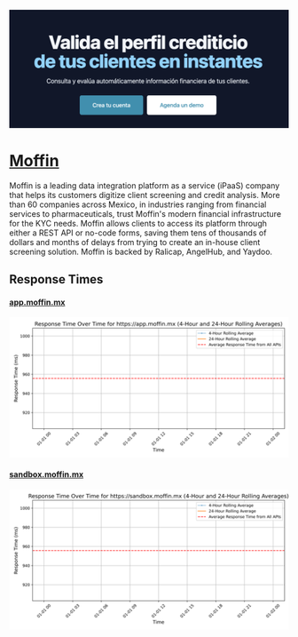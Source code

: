 [![Visit Moffin](imagePreview.png)](https://moffin.mx)

# [Moffin](https://moffin.mx)

Moffin is a leading data integration platform as a service (iPaaS) company that helps its customers digitize client screening and credit analysis. More than 60 companies across Mexico, in industries ranging from financial services to pharmaceuticals, trust Moffin's modern financial infrastructure for the KYC needs. Moffin allows clients to access its platform through either a REST API or no-code forms, saving them tens of thousands of dollars and months of delays from trying to create an in-house client screening solution. Moffin is backed by Ralicap, AngelHub, and Yaydoo.

## Response Times

#### [app.moffin.mx](https://app.moffin.mx)

![app.moffin.mx](response-time-charts/6170702e6d6f6666696e2e6d78.svg)
#### [sandbox.moffin.mx](https://sandbox.moffin.mx)

![sandbox.moffin.mx](response-time-charts/73616e64626f782e6d6f6666696e2e6d78.svg)
